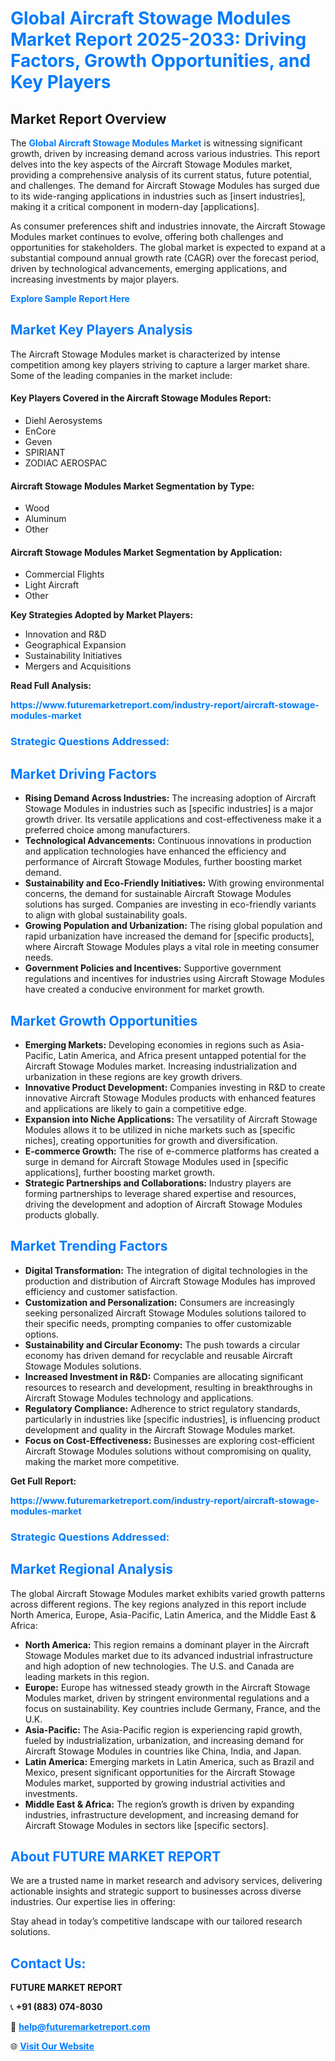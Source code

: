 <h1 style="color: #007BFF;">Global Aircraft Stowage Modules Market Report 2025-2033: Driving Factors, Growth Opportunities, and Key Players</h1>

<section id="overview">
<h2>Market Report Overview</h2>
<p>The <a href="https://www.futuremarketreport.com/industry-report/aircraft-stowage-modules-market" style="color: #007BFF; text-decoration: none;"><strong>Global Aircraft Stowage Modules Market</strong></a> is witnessing significant growth, driven by increasing demand across various industries. This report delves into the key aspects of the Aircraft Stowage Modules market, providing a comprehensive analysis of its current status, future potential, and challenges. The demand for Aircraft Stowage Modules has surged due to its wide-ranging applications in industries such as [insert industries], making it a critical component in modern-day [applications].</p>
<p>As consumer preferences shift and industries innovate, the Aircraft Stowage Modules market continues to evolve, offering both challenges and opportunities for stakeholders. The global market is expected to expand at a substantial compound annual growth rate (CAGR) over the forecast period, driven by technological advancements, emerging applications, and increasing investments by major players.</p>
</section>

<section id="overview">
<p><a href="https://www.futuremarketreport.com/request-sample/reportId=48764" style="color: #007BFF; text-decoration: none;"><strong>Explore Sample Report Here</strong></a></p>
</section>

<section id="key-players">
<h2 style="color: #007BFF;">Market Key Players Analysis</h2>
<p>The Aircraft Stowage Modules market is characterized by intense competition among key players striving to capture a larger market share. Some of the leading companies in the market include:</p>
<h4>Key Players Covered in the Aircraft Stowage Modules Report:</h4>
<ul><li>Diehl Aerosystems</li><li>EnCore</li><li>Geven</li><li>SPIRIANT</li><li>ZODIAC AEROSPAC</li></ul>
<h4>Aircraft Stowage Modules Market Segmentation by Type:</h4>
<ul><li>Wood</li><li>Aluminum</li><li>Other</li></ul>

<h4>Aircraft Stowage Modules Market Segmentation by Application:</h4>
<ul><li>Commercial Flights</li><li>Light Aircraft</li><li>Other</li></ul>
<p><strong>Key Strategies Adopted by Market Players:</strong></p>
<ul>
<li>Innovation and R&D</li>
<li>Geographical Expansion</li>
<li>Sustainability Initiatives</li>
<li>Mergers and Acquisitions</li>
</ul>
</section>

<section>
<p><strong>Read Full Analysis: </strong></p><a href="https://www.futuremarketreport.com/industry-report/aircraft-stowage-modules-market" style="color: #007BFF; text-decoration: none;"><strong>https://www.futuremarketreport.com/industry-report/aircraft-stowage-modules-market</strong></a>
<h3 style="color: #007BFF;">Strategic Questions Addressed:</h3>
</section>

<section id="driving-factors">
<h2 style="color: #007BFF;">Market Driving Factors</h2>
<ul>
<li><strong>Rising Demand Across Industries:</strong> The increasing adoption of Aircraft Stowage Modules in industries such as [specific industries] is a major growth driver. Its versatile applications and cost-effectiveness make it a preferred choice among manufacturers.</li>
<li><strong>Technological Advancements:</strong> Continuous innovations in production and application technologies have enhanced the efficiency and performance of Aircraft Stowage Modules, further boosting market demand.</li>
<li><strong>Sustainability and Eco-Friendly Initiatives:</strong> With growing environmental concerns, the demand for sustainable Aircraft Stowage Modules solutions has surged. Companies are investing in eco-friendly variants to align with global sustainability goals.</li>
<li><strong>Growing Population and Urbanization:</strong> The rising global population and rapid urbanization have increased the demand for [specific products], where Aircraft Stowage Modules plays a vital role in meeting consumer needs.</li>
<li><strong>Government Policies and Incentives:</strong> Supportive government regulations and incentives for industries using Aircraft Stowage Modules have created a conducive environment for market growth.</li>
</ul>
</section>

<section id="growth-opportunities">
<h2 style="color: #007BFF;">Market Growth Opportunities</h2>
<ul>
<li><strong>Emerging Markets:</strong> Developing economies in regions such as Asia-Pacific, Latin America, and Africa present untapped potential for the Aircraft Stowage Modules market. Increasing industrialization and urbanization in these regions are key growth drivers.</li>
<li><strong>Innovative Product Development:</strong> Companies investing in R&D to create innovative Aircraft Stowage Modules products with enhanced features and applications are likely to gain a competitive edge.</li>
<li><strong>Expansion into Niche Applications:</strong> The versatility of Aircraft Stowage Modules allows it to be utilized in niche markets such as [specific niches], creating opportunities for growth and diversification.</li>
<li><strong>E-commerce Growth:</strong> The rise of e-commerce platforms has created a surge in demand for Aircraft Stowage Modules used in [specific applications], further boosting market growth.</li>
<li><strong>Strategic Partnerships and Collaborations:</strong> Industry players are forming partnerships to leverage shared expertise and resources, driving the development and adoption of Aircraft Stowage Modules products globally.</li>
</ul>
</section>

<section id="trending-factors">
<h2 style="color: #007BFF;">Market Trending Factors</h2>
<ul>
<li><strong>Digital Transformation:</strong> The integration of digital technologies in the production and distribution of Aircraft Stowage Modules has improved efficiency and customer satisfaction.</li>
<li><strong>Customization and Personalization:</strong> Consumers are increasingly seeking personalized Aircraft Stowage Modules solutions tailored to their specific needs, prompting companies to offer customizable options.</li>
<li><strong>Sustainability and Circular Economy:</strong> The push towards a circular economy has driven demand for recyclable and reusable Aircraft Stowage Modules solutions.</li>
<li><strong>Increased Investment in R&D:</strong> Companies are allocating significant resources to research and development, resulting in breakthroughs in Aircraft Stowage Modules technology and applications.</li>
<li><strong>Regulatory Compliance:</strong> Adherence to strict regulatory standards, particularly in industries like [specific industries], is influencing product development and quality in the Aircraft Stowage Modules market.</li>
<li><strong>Focus on Cost-Effectiveness:</strong> Businesses are exploring cost-efficient Aircraft Stowage Modules solutions without compromising on quality, making the market more competitive.</li>
</ul>
</section>

<section>
<p><strong>Get Full Report: </strong></p><a href="https://www.futuremarketreport.com/industry-report/aircraft-stowage-modules-market" style="color: #007BFF; text-decoration: none;"><strong>https://www.futuremarketreport.com/industry-report/aircraft-stowage-modules-market</strong></a>
<h3 style="color: #007BFF;">Strategic Questions Addressed:</h3>
</section>


<section id="regional-analysis">
<h2 style="color: #007BFF;">Market Regional Analysis</h2>
<p>The global Aircraft Stowage Modules market exhibits varied growth patterns across different regions. The key regions analyzed in this report include North America, Europe, Asia-Pacific, Latin America, and the Middle East & Africa:</p>
<ul>
<li><strong>North America:</strong> This region remains a dominant player in the Aircraft Stowage Modules market due to its advanced industrial infrastructure and high adoption of new technologies. The U.S. and Canada are leading markets in this region.</li>
<li><strong>Europe:</strong> Europe has witnessed steady growth in the Aircraft Stowage Modules market, driven by stringent environmental regulations and a focus on sustainability. Key countries include Germany, France, and the U.K.</li>
<li><strong>Asia-Pacific:</strong> The Asia-Pacific region is experiencing rapid growth, fueled by industrialization, urbanization, and increasing demand for Aircraft Stowage Modules in countries like China, India, and Japan.</li>
<li><strong>Latin America:</strong> Emerging markets in Latin America, such as Brazil and Mexico, present significant opportunities for the Aircraft Stowage Modules market, supported by growing industrial activities and investments.</li>
<li><strong>Middle East & Africa:</strong> The region’s growth is driven by expanding industries, infrastructure development, and increasing demand for Aircraft Stowage Modules in sectors like [specific sectors].</li>
</ul>
</section>

<footer>
<h2 style="color: #007BFF;">About FUTURE MARKET REPORT</h2>
<p>We are a trusted name in market research and advisory services, delivering actionable insights and strategic support to businesses across diverse industries. Our expertise lies in offering:</p>

<p>Stay ahead in today’s competitive landscape with our tailored research solutions.</p>

<h2 style="color: #007BFF;">Contact Us:</h2>
<p><strong>FUTURE MARKET REPORT</strong></p>
<p>📞 <strong>+91 (883) 074-8030</strong></p>
<p>📧 <strong><a href="mailto:help@futuremarketreport.com" style="color: #007BFF;">help@futuremarketreport.com</a></strong></p>
<p>🌐 <strong><a href="https://www.futuremarketreport.com/" style="color: #007BFF;">Visit Our Website</a></strong></p>
</footer>